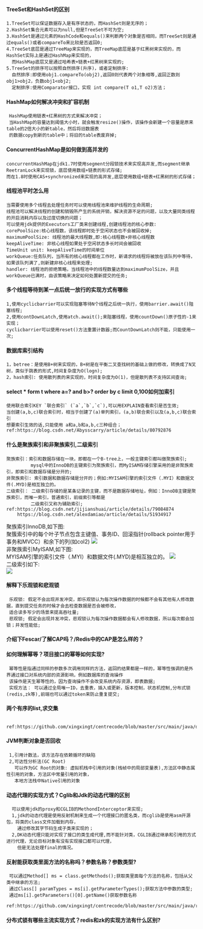 
#### TreeSet和HashSet的区别  
    1.TreeSet可以保证数据存入是有序状态的，而HashSet则是无序的；   
    2.HashSet集合元素可以为null,但是TreeSet不可为空;   
    3.HashSet是通过元素的HashCode和equals()来判断两个对象是否相同，而TreeSet则是通过equals()或者compareTo来比较是否返回0;   
    4.TreeSet底层是通过TreeMap来实现的，而TreeMap底层是基于红黑树来实现的，而HashSet实际上是通过HashMap来实现的，  
      而HashMap底层又是通过哈希表+链表+红黑树来实现的;  
    5.TreeSet的排序可以按照自然排序(升序)，或者定制排序:   
      自然排序:即使用obj1.compareTo(obj2),返回0则代表两个对象相等,返回正数则obj1>obj2，负数obj1<obj2;   
      定制排序:使用Comparator接口，实现 int compare(T o1,T o2)方法；  
      
#### HashMap如何解决冲突和扩容机制 
     HashMap使用链表+红黑树的方式来解决冲突；   
     当HashMap的容量达到阈值大小时，就会触发resize()操作，该操作会新建一个容量是原来table的2倍大小的新table，然后将旧数据表  
     的数据copy到新的table中；将旧的table表废弃掉;  

#### ConcurrentHashMap是如何做到高并发的
    concurrentHashMap在jdk1.7时使用segment分段锁技术来实现高并发,而segment继承ReetranLock来实现锁，底层使用数组+链表的形式存储;  
    而在1.8时使用CAS+synchronized来实现的高并发,底层使用数组+链表+红黑树的形式存储；    
    
#### 线程池平时怎么用   
    当需要使用多个线程去处理任务时可以使用线程池来维护线程的生命周期;    
    线程池可以解决线程的创建和销毁所产生的系统开销，解决资源不足的问题，以及大量同类线程的开启消耗内存以及过度切换的问题；      
    可以使用jdk提供的Executors工厂类来创建线程,创建线程池的核心参数:   
    corePoolSize:核心线程数，该线程即时处于空闲状态也不会被回收掉;   
    maximumPoolSize: 线程池的最大线程数,即:核心线程数+非核心线程数   
    keepAliveTime: 非核心线程如果处于空闲状态多长时间会被回收   
    TimeUnit unit: keepAliveTime的时间单位   
    workQueue:任务队列，当所有的核心线程都在工作时，新请求的线程将被放在该队列中等待，如果该队列满了,则新建非核心线程来处理;   
    handler: 线程池的拒绝策略，当线程池中的线程数量达到maximumPoolSize，并且workQueue已满时，由该策略来决定如何处置新提交的任务;   
    
    
#### 多个线程等待到某一点后统一放行的实现方式有哪些   
    1,使用cyclicbarrier可以实现阻塞等待N个线程之后统一执行，使用barrier.await()阻塞线程;     
    2,使用contDownLatch,使用atch.await();来阻塞线程，使用countDown()原子性的-1来实现；    
    cyclicbarrier可以使用reset()方法重置计数器;而CountDownLatch则不能，只能使用一次;     
    
#### 数据库索引结构
    1，betree：是使用B+树来实现的，B+树是在平衡二叉查找树的基础上做的修改，转换成了N叉树，类似于跳表的形式,时间复杂度为O(logn);       
    2，hash索引: 使用散列表的来实现的，时间复杂度为O(1)，但是散列表不支持区间查询;    
    
    
#### select * form t where a=? and b>? order by c limit 0,100如何加索引   
    使用联合索引KEY `联合索引` (`a`,`b`,`c`),可以用EXPLAIN查看索引是否生效;   
    当创建(a,b,c)联合索引时，相当于创建了(a)单列索引，(a,b)联合索引以及(a,b,c)联合索引   
    想要索引生效的话,只能使用 a和a,b和a,b,c三种组合；   
    ref:https://blog.csdn.net/Abysscarry/article/details/80792876

#### 什么是聚族索引和非聚族索引,二级索引   
    聚族索引：索引和数据存储在一块，即都在一个B-tree上，一般主键索引都叫做聚族索引;   
             mysql中的InnoDB的主键索引为聚族索引，而MyISAM存储引擎采用的是非聚族索引，即索引和数据存储是分开的;   
    非聚族索引: 索引数据和数据存储是分开的；例如:MYISAM引擎的索引文件（.MYI）和数据文件(.MYD)是相互独立的。   
    二级索引： 二级索引存储的是某条记录的主键，而不是数据存储地址，例如：InnoDB主键是聚族索引，而唯一索引，普通索引，前缀索引等都是  
             二级索引又称为辅助索引;   
    ref:https://blog.csdn.net/jijianshuai/article/details/79084874     
        https://blog.csdn.net/alexdamiao/article/details/51934917    
聚族索引InnoDB,如下图:     
聚簇索引中的每个叶子节点包含主键值、事务ID、回滚指针(rollback pointer用于事务和MVCC）和余下的列(如col2)
![](https://ws4.sinaimg.cn/large/006tNc79gy1g2linx2ca0j31ia0o20zu.jpg)  
非聚族索引MyISAM,如下图:    
MYISAM引擎的索引文件（.MYI）和数据文件(.MYD)是相互独立的。
![](https://ws3.sinaimg.cn/large/006tNc79gy1g2lipiwjqtj31ds0lcdkx.jpg)   
二级索引如下:   
![](https://ws4.sinaimg.cn/large/006tNc79gy1g2liro356bj31460l0aaw.jpg)

    
#### 解释下乐观锁和悲观锁
     乐观锁: 假定不会出现并发冲突，即乐观锁认为每次操作数据的时候都不会有其他有人修改数据，直到提交任务的时候才会去检查数据是否会被修改，  
     适合读多写少的场景来提高吞吐量;      
     悲观锁; 假定会出现并发冲突，悲观锁认为每次操作数据都会有人修改数据，所以每次都会加锁；并发性能低;     


#### 介绍下Fescar/了解CAP吗？/Redis中的CAP是怎么样的？  
     

#### 如何理解幂等？项目接口的幂等如何实现?  
     幂等性是指通过同样的参数多次调用同样的方法，返回的结果都是一样的，幂等性强调的是外界通过接口对系统内部的资源影响，例如数据库的查询操作   
     该操作是天生幂等性的，因为查询操作不会改变系统内存资源，即表数据;      
     实现方法： 可以通过全局唯一ID，去重表，插入或更新，版本控制，状态机控制,分布式锁(redis,zk等),前端也可以通过token来防止重复提交;    
     
#### 两个有序的list,求交集     
     ref:https://github.com/xingxingt/centrecode/blob/master/src/main/java/dataStructure/ListGetIntersection.java
      
     
#### JVM判断对象是否回收   
     1,引用计数法，该方法存在依赖循环的缺陷     
     2,可达性分析法(GC Root)    
       可以作为GC Root的对象: 虚拟机栈中引用的对象(栈帧中的局部变量表),方法区中静态属性引用的对象，方法区中常量引用的对象，  
       本地方法栈中Native引用的对象   
       


#### 动态代理的实现方式？Cglib和Jdk的动态代理的区别   
      可以使用jdk的proxy和CGLIB的MethondInterceptor来实现;      
      1,jdk的动态代理是使用反射机制来生成一个代理接口的匿名类，而cglib是使用asm开源包，将类的class文件加载到内存，
        通过修改其字节码生成子类来实现的；         
      2,DK动态代理只能对实现了接口的类生成代理,而不能针对类，CGLIB通过继承和引用的方式进行代理，无论目标对象有没有实现接口都可以代理，
        但是无法处理final的情况。  
        
        
#### 反射能获取类里面方法的名称吗？参数名称？参数类型?  
     可以通过Method[] ms = class.getMethods();获取类里面每个方法的名称，包括从父类中继承的方法;      
     通过Class[] paramTypes = ms[i].getParameterTypes();获取方法中参数的类型;    
     通过ms[i].getParameters()[0].getName()获取参数名称      
     ref:https://github.com/xingxingt/centrecode/blob/master/src/main/java/reflectdemo/ReflectDemo2.java      
     
 #### 分布式锁有哪些主流实现方式？redis和zk的实现方法有什么区别?    
     

      

   
   
   



    
    
